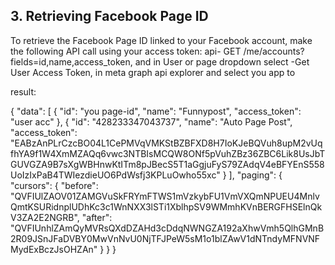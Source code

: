 ## 3. Retrieving Facebook Page ID
To retrieve the Facebook Page ID linked to your Facebook account, make the following API call using your access token:
api- GET /me/accounts?fields=id,name,access_token,
 and in User or page dropdown select -Get User Access Token, in meta graph api explorer and select you app to   

result:   

{
  "data": [
    {
      "id": "you page-id",
      "name": "Funnypost",
      "access_token": "user acc"
    },
    {
      "id": "428233347043737",
      "name": "Auto Page Post",
      "access_token": "EABzAnPLrCzcBO04L1CePMVqVMKStBZBFXD8H7IoKJeBQVuh8upM2vUqfhYA9f1W4XmMZAQq6vwc3NTBIsMCQW8ONf5pVuhZBz36ZBC6Lik8UsJbTGUVGZA9B7sXgWBHnwKtITm8pJBecS5T1aGgjuFyS79ZAdqV4eBFYEnS558UoIzIxPaB4TWIezdieUO6PdWsfj3KPLuOwho55xc"
    }
  ],
  "paging": {
    "cursors": {
      "before": "QVFIUlZAOV01ZAMGVuSkFRYmFTWS1mVzkybFU1VmVXQmNPUEU4MnlvQmtKSURidnplUDhKc3c1WnNXX3lSTi1XblhpSV9WMmhKVnBERGFHSElnQkV3ZA2E2NGRB",
      "after": "QVFIUnhlZAmQyMVRsQXdDZAHd3cDdqNWNGZA192aXhwVmh5QlhGMnB2R09JSnJFaDVBY0MwVnNvU0NjTFJPeW5sM1o1blZAwV1dNTndyMFNVNFMydExBczJsOHZAn"
    }
  }
}
